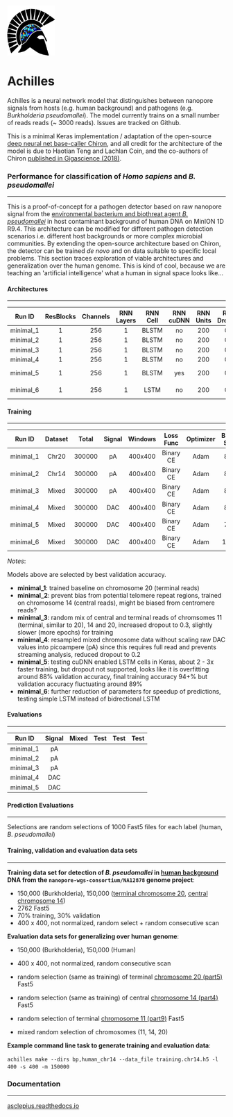 <p align="left"><img src="logo.png" height="115" width="110"></img></p>

# Achilles

Achilles is a neural network model that distinguishes between nanopore signals from hosts (e.g. human background) and pathogens (e.g. *Burkholderia pseudomallei*). The model currently trains on a small number of reads reads (~ 3000 reads). Issues are tracked on Github.

This is a minimal Keras implementation / adaptation of the open-source [deep neural net base-caller Chiron](https://github.com/haotianteng/Chiron), and all credit for the architecture of the model is due to Haotian Teng and Lachlan Coin, and the co-authors of Chiron [published in Gigascience (2018)](https://academic.oup.com/gigascience/article/7/5/giy037/4966989).

### Performance for classification of *Homo sapiens* and *B. pseudomallei*
---

This is a proof-of-concept for a pathogen detector based on raw nanopore signal from the [environmental bacterium and biothreat agent *B. pseudomallei*](https://www.ncbi.nlm.nih.gov/pmc/articles/PMC4746747/) in host contaminant background of human DNA on MinION 1D R9.4. This architecture can be modified for different pathogen detection scenarios i.e. different host backgrounds or more complex microbial communities. By extending the open-source architecture based on Chiron, the detector can be trained *de novo* and on data suitable to specific local problems. This section traces exploration of viable architectures and generalization over the human genome. This is kind of cool, because we are teaching an 'artificial intelligence' what a human in signal space looks like...

#### Architectures
---

| Run ID    | ResBlocks | Channels | RNN Layers | RNN Cell  | RNN cuDNN | RNN Units | RNN Dropout | Recurrent Dropout | FC Activation  | Classes  | Parameters  | Notes              | 
| :-------: | :-------: | :------: | :--------: | :-------: | :-------: | :-------: | :---------: | :---------------: | :------------: | :------: | :--------:  | :----------------: |
| minimal_1 |  1        | 256      | 1          | BLSTM     | no        | 200       | 0.2         | 0.2               | Softmax        | 2        |  999,778    | -                  |
| minimal_2 |  1        | 256      | 1          | BLSTM     | no        | 200       | 0.2         | 0.2               | Softmax        | 2        |  999,778    | -                  |
| minimal_3 |  1        | 256      | 1          | BLSTM     | no        | 200       | 0.3         | 0.3               | Softmax        | 2        |  999,778    | -                  | 
| minimal_4 |  1        | 256      | 1          | BLSTM     | no        | 200       | 0.2         | 0.2               | Softmax        | 2        |  999,778    | -                  |
| minimal_5 |  1        | 256      | 1          | BLSTM     | yes       | 200       | 0.0         | 0.0               | Softmax        | 2        |  1,001,378  | no dropout         |
| minimal_6 |  1        | 256      | 1          | LSTM      | no        | 200       | 0.2         | 0.2               | Softmax        | 2        |  633,778    | train longer       |

#### Training 
---

| Run ID     | Dataset | Total   | Signal  | Windows  | Loss Func | Optimizer  | Batch Size | Epochs | Training  | Validation | 
| :--------: | :-----: | :-----: | :------:| :------: | :------:  | :--------: | :-------:  | :----: | :-------: | :--------: | 
| minimal_1  | Chr20   | 300000  | pA      | 400x400  | Binary CE | Adam       | 800        | 38/40  |  90.78%   | 90.59%     |
| minimal_2  | Chr14   | 300000  | pA      | 400x400  | Binary CE | Adam       | 800        | 38/40  |  91.78%   | 91.26%     |
| minimal_3  | Mixed   | 300000  | pA      | 400x400  | Binary CE | Adam       | 800        | 39/40  |  90.81%   | 90.56%     |
| minimal_4  | Mixed   | 300000  | DAC     | 400x400  | Binary CE | Adam       | 800        | 40/40  |  90.12%   | 89.70%     |
| minimal_5  | Mixed   | 300000  | DAC     | 400x400  | Binary CE | Adam       | 700        | 40/40  |  92.62%   | 89.37%     |
| minimal_6  | Mixed   | 300000  | DAC     | 400x400  | Binary CE | Adam       | 1000       | 40/40  |  89.48%   | 89.51%     |

*Notes*:

Models above are selected by best validation accuracy.

* **minimal_1**: trained baseline on chromosome 20 (terminal reads)
* **minimal_2**: prevent bias from potential telomere repeat regions, trained on chromosome 14 (central reads), might be biased from centromere reads?
* **minimal_3**: random mix of central and terminal reads of chromsomes 11 (terminal, similar to 20), 14 and 20, increased dropout to 0.3, slightly slower (more epochs) for training
* **minimal_4**: resampled mixed chromosome data without scaling raw DAC values into picoampere (pA) since this requires full read and prevents streaming analysis, reduced dropout to 0.2
* **minimal_5**: testing cuDNN enabled LSTM cells in Keras, about 2 - 3x faster training, but dropout not supported, looks like it is overfitting around 88% validation accuracy, final training accuracy 94+% but validation accuracy fluctuating around 89%
* **minimal_6**: further reduction of parameters for speedup of predictions, testing simple LSTM instead of bidrectional LSTM

#### Evaluations
---

| Run ID     | Signal   | Mixed    | Test    | Test    | Test   |
| :--------: | :------: | :------: | :-----: | :-----: | :----: |
| minimal_1  | pA       |          |         |         |        |
| minimal_2  | pA       |          |         |         |        |
| minimal_3  | pA       |          |         |         |        |
| minimal_4  | DAC      |          |         |         |        |
| minimal_5  | DAC      |          |         |         |        |

#### Prediction Evaluations
---

Selections are random selections of 1000 Fast5 files for each label (human, *B. pseudomallei*)

#### Training, validation and evaluation data sets
---

**Training data set for detection of *B. pseudomallei* in [human background](https://github.com/nanopore-wgs-consortium/NA12878/blob/master/Genome.md) DNA from the `nanopore-wgs-consortium/NA12878` genome project**:

* 150,000 (Burkholderia), 150,000 ([terminal chromosome 20](http://s3.amazonaws.com/nanopore-human-wgs/rel3-fast5-chr20.part05.tar), [central chromosome 14](http://s3.amazonaws.com/nanopore-human-wgs/rel3-fast5-chr14.part04.tar))
* 2762 Fast5
* 70% training, 30% validation
* 400 x 400, not normalized, random select + random consecutive scan

**Evaluation data sets for generalizing over human genome**:

* 150,000 (Burkholderia), 150,000 (Human)
* 400 x 400, not normalized, random consecutive scan

* random selection (same as training) of terminal [chromosome 20 (part5)](http://s3.amazonaws.com/nanopore-human-wgs/rel3-fast5-chr20.part05.tar) Fast5
* random selection  (same as training) of central [chromosome 14 (part4)](http://s3.amazonaws.com/nanopore-human-wgs/rel3-fast5-chr14.part04.tar) Fast5
* random selection of terminal [chromosome 11 (part9)](http://s3.amazonaws.com/nanopore-human-wgs/rel3-fast5-chr11.part09.tar) Fast5

* mixed random selection of chromosomes (11, 14, 20)

**Example command line task to generate training and evaluation data**:

`achilles make --dirs bp,human_chr14 --data_file training.chr14.h5 -l 400 -s 400 -m 150000`

### Documentation
---

[asclepius.readthedocs.io](https://asclepius.readthedocs.io)
